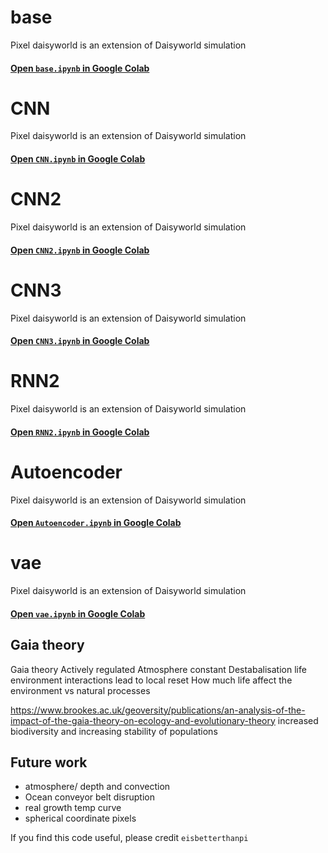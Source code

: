 

<!-- [![Open In Colab](https://colab.research.google.com/assets/colab-badge.svg)](https://colab.research.google.com/github/eisbetterthanpi/python/pytorch/blob/master/Autoencoder.ipynb) -->



# base
Pixel daisyworld is an extension of Daisyworld simulation
#### [Open `base.ipynb` in Google Colab](base.ipynb)

# CNN
Pixel daisyworld is an extension of Daisyworld simulation
#### [Open `CNN.ipynb` in Google Colab](CNN.ipynb)
# CNN2
Pixel daisyworld is an extension of Daisyworld simulation
#### [Open `CNN2.ipynb` in Google Colab](CNN2.ipynb)
# CNN3
Pixel daisyworld is an extension of Daisyworld simulation
#### [Open `CNN3.ipynb` in Google Colab](CNN3.ipynb)
# RNN2
Pixel daisyworld is an extension of Daisyworld simulation
#### [Open `RNN2.ipynb` in Google Colab](RNN2.ipynb)

# Autoencoder
Pixel daisyworld is an extension of Daisyworld simulation
#### [Open `Autoencoder.ipynb` in Google Colab](Autoencoder.ipynb)
# vae
Pixel daisyworld is an extension of Daisyworld simulation
#### [Open `vae.ipynb` in Google Colab](vae.ipynb)





## Gaia theory
Gaia theory
Actively regulated
Atmosphere constant
Destabalisation life environment interactions lead to local reset
How much life affect the environment vs natural processes

https://www.brookes.ac.uk/geoversity/publications/an-analysis-of-the-impact-of-the-gaia-theory-on-ecology-and-evolutionary-theory
increased biodiversity and increasing stability of populations



## Future work
- atmosphere/ depth and convection
- Ocean conveyor belt disruption
- real growth temp curve
- spherical coordinate pixels

If you find this code useful, please credit `eisbetterthanpi`

[website]: https://github.com/eisbetterthanpi

